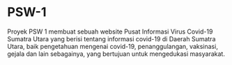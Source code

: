 # PSW-1
Proyek PSW 1 membuat sebuah website Pusat Informasi Virus Covid-19 Sumatra Utara yang berisi tentang informasi covid-19 di Daerah Sumatra Utara, baik pengetahuan mengenai covid-19, penanggulangan, vaksinasi, gejala dan lain sebagainya, yang bertujuan untuk mengedukasi masyarakat.
